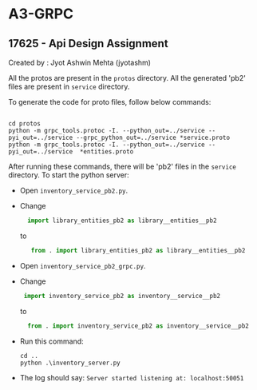 # A3-GRPC
## 17625 - Api Design Assignment
Created by : Jyot Ashwin Mehta (jyotashm)

All the protos are present in the `protos` directory.
All the generated 'pb2' files are present in `service` directory.


To generate the code for proto files, follow below commands:

```shell

cd protos
python -m grpc_tools.protoc -I. --python_out=../service --pyi_out=../service --grpc_python_out=../service *service.proto
python -m grpc_tools.protoc -I. --python_out=../service --pyi_out=../service  *entities.proto
```

After running these commands, there will be 'pb2' files in the `service` directory.
To start the python server:
- Open `inventory_service_pb2.py`.
- Change
   ```python
     import library_entities_pb2 as library__entities__pb2
   ```  
    to
    ```python 
       from . import library_entities_pb2 as library__entities__pb2
    ```
- Open `inventory_service_pb2_grpc.py`.
- Change
   ```python
    import inventory_service_pb2 as inventory__service__pb2
   ```  
    to
    ```python 
      from . import inventory_service_pb2 as inventory__service__pb2
    ```
- Run this command:
    ```shell
    cd ..
    python .\inventory_server.py
  ```

- The log should say: `Server started listening at: localhost:50051
`
